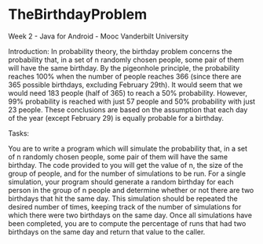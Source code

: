 # TheBirthdayProblem

Week 2 - Java for Android - Mooc Vanderbilt University

Introduction:
In probability theory, the birthday problem concerns the probability that, in a set of n randomly chosen people,
some pair of them will have the same birthday. By the pigeonhole principle, the probability reaches 100% when
the number of people reaches 366 (since there are 365 possible birthdays, excluding February 29th). It would
seem that we would need 183 people (half of 365) to reach a 50% probability. However, 99% probability is
reached with just 57 people and 50% probability with just 23 people. These conclusions are based on the
assumption that each day of the year (except February 29) is equally probable for a birthday.

Tasks:

You are to write a program which will simulate the probability that, in a set of n randomly chosen people, some
pair of them will have the same birthday. The code provided to you will get the value of n, the size of the group
of people, and for the number of simulations to be run. For a single simulation, your program should generate a
random birthday for each person in the group of n people and determine whether or not there are two birthdays
that hit the same day. This simulation should be repeated the desired number of times, keeping track of the
number of simulations for which there were two birthdays on the same day. Once all simulations have been
completed, you are to compute the percentage of runs that had two birthdays on the same day and return that
value to the caller. 
